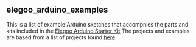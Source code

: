 ## elegoo_arduino_examples

This is a list of example Arduino sketches that accompnies the parts and kits included in the [Elegoo Arduino Starter Kit](https://www.amazon.com/ELEGOO-Project-Tutorial-Controller-Projects/dp/B01D8KOZF4)
The projects and examples are based from a list of projects found [here](https://wiki.keyestudio.com/052035_Basic_Starter_V2.0_Kit_for_Arduino#Project_1:_Hello_World)

